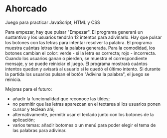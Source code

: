 # Ahorcado
Juego para practicar JavaScript, HTML y CSS

Para empezar, hay que pulsar "Empezar". El programa generará un sustantivo y los usuarios tendrán 
12 intentos para adivinarlo. Hay que pulsar los botones con las letras para intentar resolver la palabra.
El programa muestra cuántas letras tiene la palabra generada.
Para la comodidad, los botones cambian el color: verde - si la letra es correcta; rojo - incorrecta. 
Cuando los usuarios ganan o pierden, se muestra el correspondiente mensaje, y se puede reiniciar el juego. 
El programa mostrará cuántos intentos quedan y avisará al usuario si le quedó el último intento. Si durante la
partida los usuarios pulsan el botón "Adivina la palabra", el juego se reinicia.

Mejoras para el futuro: 
- añadir la funcionalidad que reconoce las tildes;
- no permitir que las letras aparezcan en el textarea si los usuarios ponen cursor y teclean ahí;
- alternativamente, permitir usar el teclado junto con los botones de la aplicación; 
- varios temas: añadir botomes o un menú para poder elegir el tema de las palabras para adivinar.
